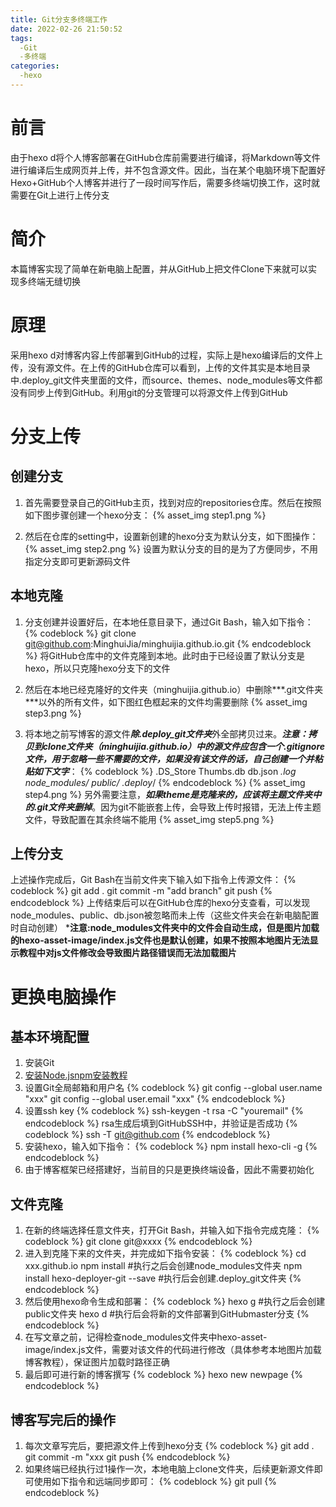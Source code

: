 ```yaml
---
title: Git分支多终端工作
date: 2022-02-26 21:50:52
tags:
  -Git
  -多终端
categories:
  -hexo
---
```


# 前言
由于hexo d将个人博客部署在GitHub仓库前需要进行编译，将Markdown等文件进行编译后生成网页并上传，并不包含源文件。因此，当在某个电脑环境下配置好Hexo+GitHub个人博客并进行了一段时间写作后，需要多终端切换工作，这时就需要在Git上进行上传分支
<!-- more -->

# 简介
本篇博客实现了简单在新电脑上配置，并从GitHub上把文件Clone下来就可以实现多终端无缝切换

# 原理
采用hexo d对博客内容上传部署到GitHub的过程，实际上是hexo编译后的文件上传，没有源文件。在上传的GitHub仓库可以看到，上传的文件其实是本地目录中.deploy_git文件夹里面的文件，而source、themes、node_modules等文件都没有同步上传到GitHub。利用git的分支管理可以将源文件上传到GitHub

# 分支上传
## 创建分支
1. 首先需要登录自己的GitHub主页，找到对应的repositories仓库。然后在按照如下图步骤创建一个hexo分支：
{% asset_img step1.png %}

2. 然后在仓库的setting中，设置新创建的hexo分支为默认分支，如下图操作：
{% asset_img step2.png %}
设置为默认分支的目的是为了方便同步，不用指定分支即可更新源码文件

## 本地克隆
1. 分支创建并设置好后，在本地任意目录下，通过Git Bash，输入如下指令：
{% codeblock %}
	git clone git@github.com:MinghuiJia/minghuijia.github.io.git
{% endcodeblock %}
将GitHub仓库中的文件克隆到本地。此时由于已经设置了默认分支是hexo，所以只克隆hexo分支下的文件

2. 然后在本地已经克隆好的文件夹（minghuijia.github.io）中删除***\.git文件夹***以外的所有文件，如下图红色框起来的文件均需要删除
{% asset_img step3.png %}

3. 将本地之前写博客的源文件***除.deploy_git文件夹***外全部拷贝过来。***注意：拷贝到clone文件夹（minghuijia.github.io）中的源文件应包含一个.gitignore文件，用于忽略一些不需要的文件，如果没有该文件的话，自己创建一个并粘贴如下文字***：
{% codeblock %}
	.DS_Store
	Thumbs.db
	db.json
	*.log
	node_modules/
	public/
	.deploy*/
{% endcodeblock %}
{% asset_img step4.png %}
另外需要注意，***如果theme是克隆来的，应该将主题文件夹中的.git文件夹删掉***。因为git不能嵌套上传，会导致上传时报错，无法上传主题文件，导致配置在其余终端不能用
{% asset_img step5.png %}

## 上传分支
上述操作完成后，Git Bash在当前文件夹下输入如下指令上传源文件：
{% codeblock %}
	git add .
	git commit -m "add branch"
	git push
{% endcodeblock %}
上传结束后可以在GitHub仓库的hexo分支查看，可以发现node_modules、public、db.json被忽略而未上传（这些文件夹会在新电脑配置时自动创建）
***注意:node_modules文件夹中的文件会自动生成，但是图片加载的hexo-asset-image/index.js文件也是默认创建，如果不按照本地图片无法显示教程中对js文件修改会导致图片路径错误而无法加载图片**

# 更换电脑操作
## 基本环境配置
1. 安装Git
2. [安装Node.js](https://www.runoob.com/nodejs/nodejs-install-setup.html)[npm安装教程](https://www.cnblogs.com/quwaner/p/11541445.html)
3. 设置Git全局邮箱和用户名
{% codeblock %}
	git config --global user.name "xxx"
	git config --global user.email "xxx"
{% endcodeblock %}
4. 设置ssh key
{% codeblock %}
	ssh-keygen -t rsa -C "youremail"
{% endcodeblock %}
rsa生成后填到GitHubSSH中，并验证是否成功
{% codeblock %}
	ssh -T git@github.com
{% endcodeblock %}
5. 安装hexo，输入如下指令：
{% codeblock %}
	npm install hexo-cli -g
{% endcodeblock %}
6. 由于博客框架已经搭建好，当前目的只是更换终端设备，因此不需要初始化

## 文件克隆
1. 在新的终端选择任意文件夹，打开Git Bash，并输入如下指令完成克隆：
{% codeblock %}
	git clone git@xxxx
{% endcodeblock %}
2. 进入到克隆下来的文件夹，并完成如下指令安装：
{% codeblock %}
	cd xxx.github.io
	npm install		#执行之后会创建node_modules文件夹
	npm install hexo-deployer-git --save	#执行后会创建.deploy_git文件夹
{% endcodeblock %}
3. 然后使用hexo命令生成和部署：
{% codeblock %}
	hexo g		#执行之后会创建public文件夹
	hexo d	#执行后会将新的文件部署到GitHubmaster分支
{% endcodeblock %}
4. 在写文章之前，记得检查node_modules文件夹中hexo-asset-image/index.js文件，需要对该文件的代码进行修改（具体参考本地图片加载博客教程），保证图片加载时路径正确
5. 最后即可进行新的博客撰写
{% codeblock %}
	hexo new newpage
{% endcodeblock %}

## 博客写完后的操作
1. 每次文章写完后，要把源文件上传到hexo分支
{% codeblock %}
	git add .
	git commit -m "xxx
	git push
{% endcodeblock %}
2. 如果终端已经执行过1操作一次，本地电脑上clone文件夹，后续更新源文件即可使用如下指令和远端同步即可：
{% codeblock %}
	git pull
{% endcodeblock %}
